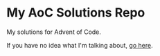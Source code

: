 # My AoC Solutions Repo

My solutions for Advent of Code.

If you have no idea what I'm talking about, [go here](https://adventofcode.com/about).
